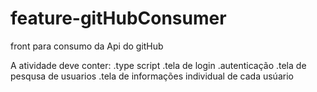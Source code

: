 # feature-gitHubConsumer
front para consumo da Api do gitHub


A atividade deve conter:
  .type script
  .tela de login
  .autenticação
  .tela de pesqusa de usuarios
  .tela de informações individual de cada usúario
